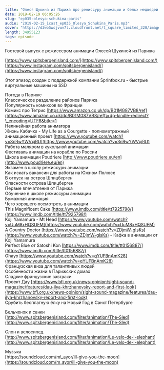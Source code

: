 ```yaml
---
title: "Олеся Щукина из Парижа про режиссуру анимации и белых медведей - выпуск 35"
date: 2019-02-19 06:05:26
slug: "ep035-olesya-schukina-paris"
audio: "2019-02-15_icast_ep035_Olesya_Schukina_Paris.mp3"
cover: "https://d3wo5wojvuv7l.cloudfront.net/t_square_limited_320/images.spreaker.com/original/d20daaa729fc8cae11f6717f5c961b50.jpg"
length: 34955123
tags: episode
---
```

Гостевой выпуск с режиссером анимации Олесей Щукиной из Парижа  
  
[https://www.spitsbergenisland.com/](https://www.spitsbergenisland.com/)  
[https://www.instagram.com/spitsbergenisland/](https://www.instagram.com/spitsbergenisland/)  
  
Этот эпизод создан с поддержкой компании Sprintbox.ru - быстрые виртуальные машины на SSD  
  
Погода в Париже  
Классическое разделение районов Парижа  
Популярность комиксов во Франции  
Комикс про Тетрис [https://www.amazon.co.uk/dp/B01MG87VB8/ref](https://www.amazon.co.uk/dp/B01MG87VB8/ref)\=dp-kindle-redirect?\_encoding=UTF8&btkr=1  
Нелинейная работа аниматора  
Жизнь Кабачка - My Life as a Courgette - полнометражный анимационный проект [https://www.youtube.com/watch?v=3nRwYWVxjRU](https://www.youtube.com/watch?v=3nRwYWVxjRU)  
Работа маляром в кукольной анимации  
Фестиваль анимации на корабле по России  
Школа анимации Poudriere [http://www.poudriere.eu/en](http://www.poudriere.eu/en)  
Экзамен в школу режиссуры анимации  
Как искать вакансии для работы на Южном Полюсе  
В отпуск на остров Шпицберген  
Опасности острова Шпицберген  
Первые впечатления от Парижа  
Обучение в школе режиссуры анимации  
Бумажная анимация  
Чего хорошего посмотреть в анимации  
This Magnificent Cake [https://www.imdb.com/title/tt7925798/](https://www.imdb.com/title/tt7925798/)  
Koji Yamamura - Mt Head [https://www.youtube.com/watch?v=UuM8xHQSUEM](https://www.youtube.com/watch?v=UuM8xHQSUEM)  
A Country Doctor [https://www.youtube.com/watch?v=ZDjmW-gIsKs](https://www.youtube.com/watch?v=ZDjmW-gIsKs) - Кафка в анимации от Koji Yamamura  
Perfect Blue от Satoshi Kon [https://www.imdb.com/title/tt0156887/](https://www.imdb.com/title/tt0156887/)  
Ohayo [https://www.youtube.com/watch?v=qYUFBnAmK28](https://www.youtube.com/watch?v=qYUFBnAmK28)  
Французская виза для талантливых людей  
Особенности жизни в Парижских домах  
Сладкие французские завтраки  
Проект Дау [https://www.bfi.org.uk/news-opinion/sight-sound-magazine/features/dau-ilya-khrzhanovsky-report-and-first-look](https://www.bfi.org.uk/news-opinion/sight-sound-magazine/features/dau-ilya-khrzhanovsky-report-and-first-look)  
Срубить бесплатную ёлку на Новый Год в Санкт Петербурге  
  
Бельчонок и санки  
[http://www.spitsbergenisland.com/filter/animation/The-Sled](http://www.spitsbergenisland.com/filter/animation/The-Sled)  
  
Слон и велосипед  
[http://www.spitsbergenisland.com/filter/animation/Le-velo-de-l-elephant](http://www.spitsbergenisland.com/filter/animation/Le-velo-de-l-elephant)  
  
Музыка  
[https://soundcloud.com/m\_ayor/ill-give-you-the-moon](https://soundcloud.com/m_ayor/ill-give-you-the-moon)
